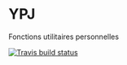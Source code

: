 # YPJ
Fonctions utilitaires personnelles

<!-- badges: start -->
  [![Travis build status](https://travis-ci.org/Ygall/YPJ.svg?branch=master)](https://travis-ci.org/Ygall/YPJ)
  <!-- badges: end -->
